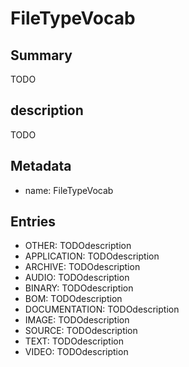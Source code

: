 # FileTypeVocab

## Summary

TODO

## description

TODO

## Metadata

- name: FileTypeVocab

## Entries

- OTHER: TODOdescription
- APPLICATION: TODOdescription
- ARCHIVE: TODOdescription
- AUDIO: TODOdescription
- BINARY: TODOdescription
- BOM: TODOdescription
- DOCUMENTATION: TODOdescription
- IMAGE: TODOdescription
- SOURCE: TODOdescription
- TEXT: TODOdescription
- VIDEO: TODOdescription
